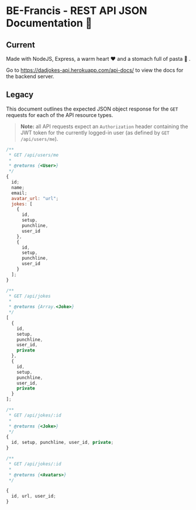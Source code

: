 # BE-Francis - REST API JSON Documentation 🦇

## Current

Made with NodeJS, Express, a warm heart ❤️ and a stomach full of pasta 🍝 .

Go to https://dadjokes-api.herokuapp.com/api-docs/ to view the docs for the backend server.

## Legacy

This document outlines the expected JSON object response for the `GET` requests
for each of the API resource types.

> **Note:** all API requests expect an `Authorization` header containing the JWT
> token for the currently logged-in user (as defined by `GET /api/users/me`).

```js
/**
 * GET /api/users/me
 *
 * @returns {<User>}
 */
{
  id;
  name;
  email;
  avatar_url: "url";
  jokes: [
    {
      id,
      setup,
      punchline,
      user_id
    },
    {
      id,
      setup,
      punchline,
      user_id
    }
  ];
}

/**
 * GET /api/jokes
 *
 * @returns {Array.<Joke>}
 */
[
  {
    id,
    setup,
    punchline,
    user_id,
    private
  },
  {
    id,
    setup,
    punchline,
    user_id,
    private
  }
];

/**
 * GET /api/jokes/:id
 *
 * @returns {<Joke>}
 */
{
  id, setup, punchline, user_id, private;
}

/**
 * GET /api/jokes/:id
 *
 * @returns {<Avatars>}
 */

{
  id, url, user_id;
}
```
